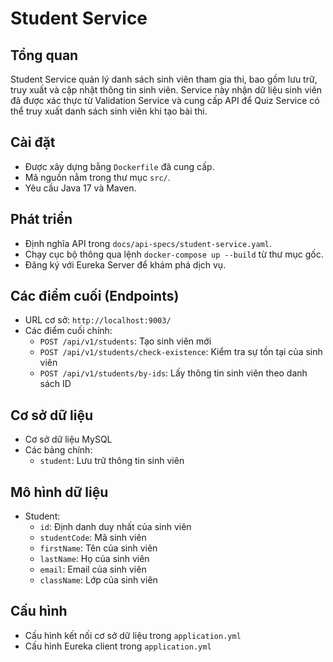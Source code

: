 # Student Service

## Tổng quan
Student Service quản lý danh sách sinh viên tham gia thi, bao gồm lưu trữ, truy xuất và cập nhật thông tin sinh viên. Service này nhận dữ liệu sinh viên đã được xác thực từ Validation Service và cung cấp API để Quiz Service có thể truy xuất danh sách sinh viên khi tạo bài thi.

## Cài đặt
- Được xây dựng bằng `Dockerfile` đã cung cấp.
- Mã nguồn nằm trong thư mục `src/`.
- Yêu cầu Java 17 và Maven.

## Phát triển
- Định nghĩa API trong `docs/api-specs/student-service.yaml`.
- Chạy cục bộ thông qua lệnh `docker-compose up --build` từ thư mục gốc.
- Đăng ký với Eureka Server để khám phá dịch vụ.

## Các điểm cuối (Endpoints)
- URL cơ sở: `http://localhost:9003/`
- Các điểm cuối chính:
  - `POST /api/v1/students`: Tạo sinh viên mới
  - `POST /api/v1/students/check-existence`: Kiểm tra sự tồn tại của sinh viên
  - `POST /api/v1/students/by-ids`: Lấy thông tin sinh viên theo danh sách ID

## Cơ sở dữ liệu
- Cơ sở dữ liệu MySQL
- Các bảng chính:
  - `student`: Lưu trữ thông tin sinh viên

## Mô hình dữ liệu
- Student:
  - `id`: Định danh duy nhất của sinh viên
  - `studentCode`: Mã sinh viên
  - `firstName`: Tên của sinh viên
  - `lastName`: Họ của sinh viên
  - `email`: Email của sinh viên
  - `className`: Lớp của sinh viên

## Cấu hình
- Cấu hình kết nối cơ sở dữ liệu trong `application.yml`
- Cấu hình Eureka client trong `application.yml`